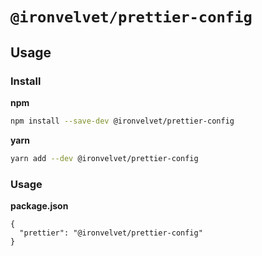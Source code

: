 # `@ironvelvet/prettier-config`

## Usage

### Install

**npm**

```bash
npm install --save-dev @ironvelvet/prettier-config
```

**yarn**

```bash
yarn add --dev @ironvelvet/prettier-config
```

### Usage

**package.json**

```jsonc
{
  "prettier": "@ironvelvet/prettier-config"
}
```
